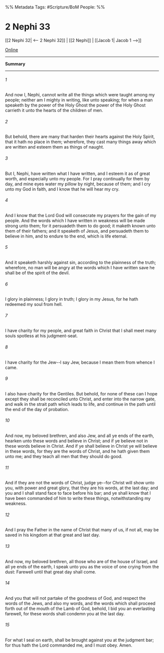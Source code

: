 %% Metadata
Tags: #Scripture/BoM
People: 
%%
# 2 Nephi 33
[[2 Nephi 32| <-- 2 Nephi 32]] | [[2 Nephi]] | [[Jacob 1| Jacob 1 -->]]

[Online](https://churchofjesuschrist.org/study/scriptures/bofm/2-ne/33?lang=eng)

---
__Summary__



---
###### 1
And now I, Nephi, cannot write all the things which were taught among my people; neither am I mighty in writing, like unto speaking; for when a man speaketh by the power of the Holy Ghost the power of the Holy Ghost carrieth it unto the hearts of the children of men.
###### 2
But behold, there are many that harden their hearts against the Holy Spirit, that it hath no place in them; wherefore, they cast many things away which are written and esteem them as things of naught.
###### 3
But I, Nephi, have written what I have written, and I esteem it as of great worth, and especially unto my people. For I pray continually for them by day, and mine eyes water my pillow by night, because of them; and I cry unto my God in faith, and I know that he will hear my cry.
###### 4
And I know that the Lord God will consecrate my prayers for the gain of my people. And the words which I have written in weakness will be made strong unto them; for it persuadeth them to do good; it maketh known unto them of their fathers; and it speaketh of Jesus, and persuadeth them to believe in him, and to endure to the end, which is life eternal.
###### 5
And it speaketh harshly against sin, according to the plainness of the truth; wherefore, no man will be angry at the words which I have written save he shall be of the spirit of the devil.
###### 6
I glory in plainness; I glory in truth; I glory in my Jesus, for he hath redeemed my soul from hell.
###### 7
I have charity for my people, and great faith in Christ that I shall meet many souls spotless at his judgment-seat.
###### 8
I have charity for the Jew--I say Jew, because I mean them from whence I came.
###### 9
I also have charity for the Gentiles. But behold, for none of these can I hope except they shall be reconciled unto Christ, and enter into the narrow gate, and walk in the strait path which leads to life, and continue in the path until the end of the day of probation.
###### 10
And now, my beloved brethren, and also Jew, and all ye ends of the earth, hearken unto these words and believe in Christ; and if ye believe not in these words believe in Christ. And if ye shall believe in Christ ye will believe in these words, for they are the words of Christ, and he hath given them unto me; and they teach all men that they should do good.
###### 11
And if they are not the words of Christ, judge ye--for Christ will show unto you, with power and great glory, that they are his words, at the last day; and you and I shall stand face to face before his bar; and ye shall know that I have been commanded of him to write these things, notwithstanding my weakness.
###### 12
And I pray the Father in the name of Christ that many of us, if not all, may be saved in his kingdom at that great and last day.
###### 13
And now, my beloved brethren, all those who are of the house of Israel, and all ye ends of the earth, I speak unto you as the voice of one crying from the dust: Farewell until that great day shall come.
###### 14
And you that will not partake of the goodness of God, and respect the words of the Jews, and also my words, and the words which shall proceed forth out of the mouth of the Lamb of God, behold, I bid you an everlasting farewell, for these words shall condemn you at the last day.
###### 15
For what I seal on earth, shall be brought against you at the judgment bar; for thus hath the Lord commanded me, and I must obey. Amen.



